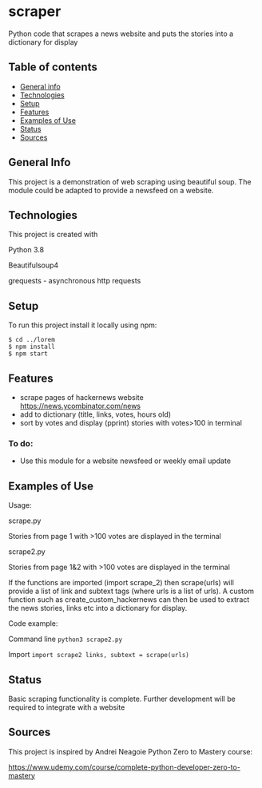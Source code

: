 # scraper
Python code that scrapes a news website and puts the stories into a dictionary for display

## Table of contents
* [General info](#general-info)
* [Technologies](#technologies)
* [Setup](#setup)
* [Features](#features)
* [Examples of Use](#examples-of-use)
* [Status](#status)
* [Sources](#sources)

## General Info
This project is a demonstration of web scraping using beautiful soup. The module could be adapted to provide a newsfeed on a website.

## Technologies
This project is created with

Python 3.8

Beautifulsoup4

grequests - asynchronous http requests

## Setup
To run this project install it locally using npm:

```
$ cd ../lorem
$ npm install
$ npm start
```

## Features
* scrape pages of hackernews website https://news.ycombinator.com/news
* add to dictionary (title, links, votes, hours old)
* sort by votes and display (pprint) stories with votes>100 in terminal

### To do:
* Use this module for a website newsfeed or weekly email update

## Examples of Use

Usage: 

scrape.py

Stories from page 1 with >100 votes are displayed in the terminal

scrape2.py

Stories from page 1&2 with >100 votes are displayed in the terminal

If the functions are imported (import scrape_2) then scrape(urls) will provide a list of link and subtext tags 
(where urls is a list of urls). A custom function such as create_custom_hackernews can then be used to extract the news stories, links etc into a dictionary for display.

Code example:

Command line
`python3 scrape2.py`

Import
`import scrape2
links, subtext = scrape(urls)`

## Status
Basic scraping functionality is complete.
Further development will be required to integrate with a website

## Sources
This project is inspired by Andrei Neagoie Python Zero to Mastery course:

https://www.udemy.com/course/complete-python-developer-zero-to-mastery

